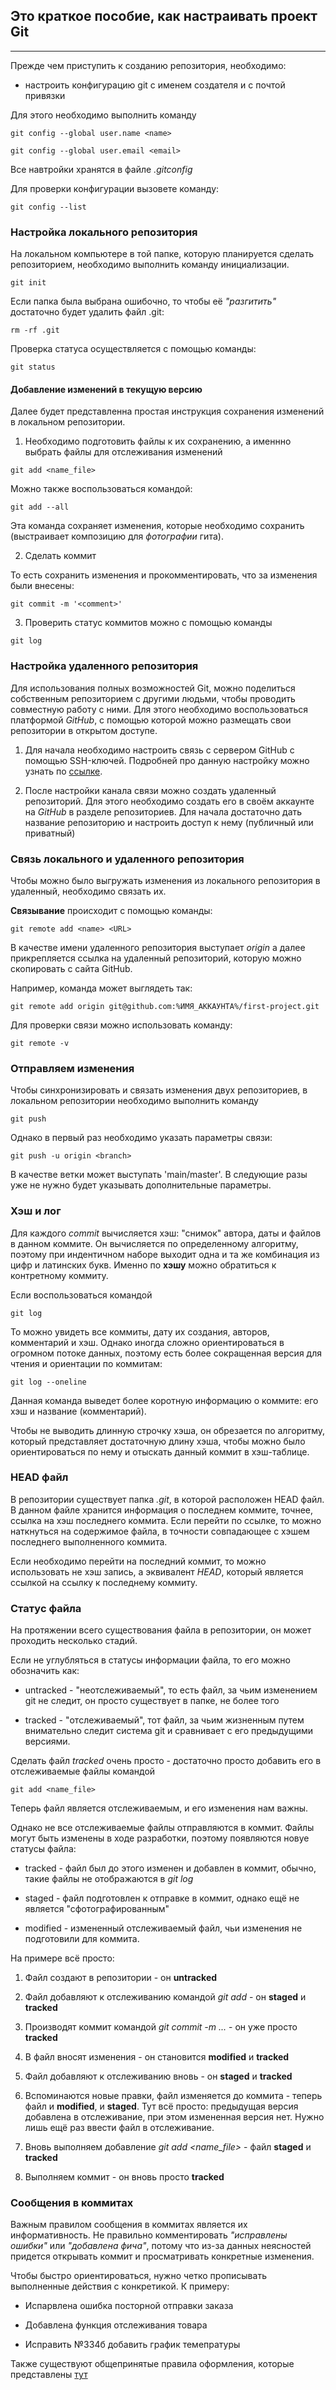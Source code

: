 ## Это краткое пособие, как настраивать проект Git
---
Прежде чем приступить к созданию репозитория, необходимо:
* настроить конфигурацию git с именем создателя и с почтой привязки

Для этого необходимо выполнить команду

```
git config --global user.name <name>

git config --global user.email <email>
```

Все навтройки хранятся в файле *.gitconfig*

Для проверки конфигурации вызовете команду:

```
git config --list
```

### Настройка локального репозитория

На локальном компьютере в той папке, которую планируется сделать репозиторием,
необходимо выполнить команду инициализации.

```
git init
```

Если папка была выбрана ошибочно, то чтобы её *"разгитить"* достаточно будет удалить файл .git:


```
rm -rf .git
```

Проверка статуса осуществляется с помощью команды:

```
git status
```

#### Добавление изменений в текущую версию

Далее будет представленна простая инструкция сохранения изменений в локальном репозитории.

1. Необходимо подготовить файлы к их сохранению, а именнно выбрать файлы для отслеживания изменений

```
git add <name_file>
```

Можно также воспользоваться командой:

```
git add --all
```

Эта команда сохраняет изменения, которые необходимо сохранить (выстраивает композицию для *фотографии* гита).

2. Сделать коммит

То есть сохранить изменения и прокомментировать, что за изменения были внесены:

```
git commit -m '<comment>'
```

3. Проверить статус коммитов можно с помощью команды

```
git log
```

### Настройка удаленного репозитория

Для использования полных возможностей Git, можно поделиться собственным репозиторием с другими людьми,
чтобы проводить совместную работу с ними. Для этого необходимо воспользоваться платформой *GitHub*, с
помощью которой можно размещать свои репозитории в открытом доступе.

1. Для начала необходимо настроить связь с сервером GitHub с помощью SSH-ключей. Подробней про данную настройку
можно узнать по [ссылке](https://docs.github.com/ru/authentication/connecting-to-github-with-ssh/generating-a-new-ssh-key-and-adding-it-to-the-ssh-agent).

2. После настройки канала связи можно создать удаленный репозиторий. Для этого необходимо создать его
в своём аккаунте на *GitHub* в разделе репозиториев. Для начала достаточно дать название репозиторию
и настроить доступ к нему (публичный или приватный)

### Связь локального и удаленного репозитория

Чтобы можно было выгружать изменения из локального репозитория в удаленный, необходимо
связать их.

**Связывание** происходит с помощью команды:

```
git remote add <name> <URL>
```

В качестве имени удаленного репозитория выступает *origin* а далее прикрепляется ссылка на удаленный репозиторий, которую можно
скопировать с сайта GitHub.

Например, команда может выглядеть так:

```
git remote add origin git@github.com:%ИМЯ_АККАУНТА%/first-project.git
```

Для проверки связи можно использовать команду:

```
git remote -v
```

### Отправляем изменения

Чтобы синхронизировать и связать изменения двух репозиториев, в локальном репозитории необходимо выполнить команду

```
git push
```

Однако в первый раз необходимо указать параметры связи:

```
git push -u origin <branch>
```

В качестве ветки может выступать 'main/master'. В следующие разы уже не нужно будет указывать дополнительные
параметры.

### Хэш и лог

Для каждого *commit* вычисляется хэш: "снимок" автора, даты и файлов в данном
коммите. Он вычисляется по определенному алгоритму, поэтому при индентичном наборе
выходит одна и та же комбинация из цифр и латинских букв. Именно по **хэшу** можно
обратиться к контретному коммиту.

Если воспользоваться командой

```
git log
```

То можно увидеть все коммиты, дату их создания, авторов, комментарий и хэш.
Однако иногда сложно ориентироваться в огромном потоке данных, поэтому есть более сокращенная версия
для чтения и ориентации по коммитам:

```
git log --oneline
```

Данная команда выведет более коротную информацию о коммите: его хэш и название (комментарий).

Чтобы не выводить длинную строчку хэша, он обрезается по алгоритму, который представляет
достаточную длину хэша, чтобы можно было ориентироваться по нему и отыскать данный коммит в
хэш-таблице.

### HEAD файл

В репозитории существует папка *.git*, в которой расположен HEAD файл. В данном файле
хранится информация о последнем коммите, точнее, ссылка на хэш последнего коммита. Если перейти
по ссылке, то можно наткнуться на содержимое файла, в точности совпадающее с хэшем последнего
выполненного коммита.

Если необходимо перейти на последний коммит, то можно использовать не хэш запись, а эквивалент
*HEAD*, который является ссылкой на ссылку к последнему коммиту.

### Статус файла

На протяжении всего существования файла в репозитории, он может проходить несколько стадий.

Если не углубляться в статусы информации файла, то его можно обозначить как:

* untracked - "неотслеживаемый", то есть файл, за чьим изменением git не следит, он просто
существует в папке, не более того

* tracked - "отслеживаемый", тот файл, за чьим жизненным путем внимательно следит система git и сравнивает
с его предыдущими версиями.

Сделать файл *tracked* очень просто - достаточно просто добавить его в отслеживаемые файлы командой

```
git add <name_file>
```

Теперь файл является отслеживаемым, и его изменения нам важны.

Однако не все отслеживаемые файлы отправляются в коммит. Файлы могут быть изменены в ходе разработки, поэтому появляются новуе статусы файла:

* tracked - файл был до этого изменен и добавлен в коммит, обычно, такие
файлы не отображаются в *git log*

* staged - файл подготовлен к отправке в коммит, однако ещё не является "сфотографированным"

* modified - измененный отслеживаемый файл, чьи изменения не подготовили для
коммита.

На примере всё просто:

1. Файл создают в репозитории - он **untracked**

2. Файл добавляют к отслеживанию командой *git add* - он **staged** и **tracked**

3. Производят коммит командой *git commit -m ...* - он уже просто **tracked**

4. В файл вносят изменения - он становится **modified** и **tracked**

5. Файл добавляют к отслеживанию вновь - он **staged** и **tracked**

6. Вспоминаются новые правки, файл изменяется до коммита - теперь файл и **modified**, и **staged**.
Тут всё просто: предыдущая версия добавлена в отслеживание, при этом измененная версия нет. Нужно лишь ещё раз ввести файл в отслеживание.

7. Вновь выполняем добавление *git add <name_file>* - файл **staged** и **tracked**

8. Выполняем коммит - он вновь просто **tracked**

### Сообщения в коммитах

Важным правилом сообщения в коммитах является их информативность. Не правильно комментировать
*"исправлены ошибки"* или *"добавлена фича"*, потому что из-за данных неясностей
придется открывать коммит и просматривать конкретные изменения.

Чтобы быстро ориентироваться, нужно четко прописывать выполненные действия с конкретикой.
К примеру:

* Испарвлена ошибка посторной отправки заказа

* Добавлена функция отслеживания товара

* Исправить №334б добавить график темепратуры

Также существуют общепринятые правила оформления, которые представлены [тут](https://www.conventionalcommits.org/ru/v1.0.0-beta.4/#%D1%81%D0%BF%D0%B5%D1%86%D0%B8%D1%84%D0%B8%D0%BA%D0%B0%D1%86%D0%B8%D1%8F)